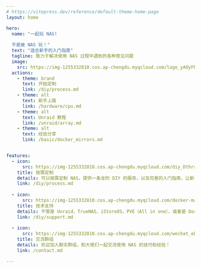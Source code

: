 ```yaml
---
# https://vitepress.dev/reference/default-theme-home-page
layout: home

hero:
  name: "一起玩 NAS!
  
  不是被 NAS 玩！"
  text: "适合新手的入门指南"
  tagline: 致力于解决使用 NAS 过程中遇到的各种常见问题
  image:
    src: https://img-1255332810.cos.ap-chengdu.myqcloud.com/logo_yAOyFN.png
  actions:
    - theme: brand
      text: 开始定制
      link: /diy/process.md
    - theme: alt
      text: 新手上路
      link: /hardware/cpu.md
    - theme: alt
      text: Unraid 教程
      link: /unraid/array.md
    - theme: alt
      text: 经验分享
      link: /basic/docker_mirrors.md


features:
  - icon:
      src: https://img-1255332810.cos.ap-chengdu.myqcloud.com/diy_DthrrN.png
    title: 按需定制
    details: 可以按需定制 NAS，提供一条龙的 DIY 的服务，以及完善的入门指南，让新手也能快速上手，少走弯路！省时省力更省钱！
    link: /diy/process.md
  
  - icon:
      src: https://img-1255332810.cos.ap-chengdu.myqcloud.com/docker-mark-blue_DZVYmE.png
    title: 技术支持
    details: 不管是 Unraid、TrueNAS、iStoreOS，PVE（All in one），或者是 Docker 等，都能提供超出你预期的技术支持！
    link: /diy/support.md
  
  - icon:
      src: https://img-1255332810.cos.ap-chengdu.myqcloud.com/wechat_oDXK5N.png 
    title: 交流群组
    details: 欢迎加入聊天群组，和大佬们一起交流使用 NAS 的技巧和经验！
    link: /contact.md

---
```


